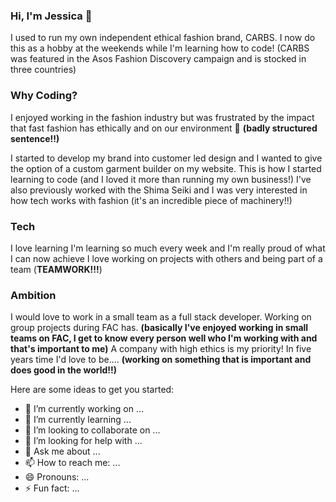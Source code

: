 
### Hi, I'm Jessica 👋
I used to run my own independent ethical fashion brand, CARBS. I now do this as a hobby at the weekends while I'm learning how to code!
(CARBS was featured in the Asos Fashion Discovery campaign and is stocked in three countries)

### Why Coding?
I enjoyed working in the fashion industry but was frustrated by the impact that fast fashion has ethically and on our environment 🌱  __(badly structured sentence!!)__

I started to develop my brand into customer led design and I wanted to give the option of a custom garment builder on my website. This is how I started learning to code (and I loved it more than running my own business!) 
I've also previously worked with the Shima Seiki and I was very interested in how tech works with fashion (it's an incredible piece of machinery!!)

### Tech
I love learning
I'm learning so much every week and I'm really proud of what I can now achieve
I love working on projects with others and being part of a team (**TEAMWORK!!!**)

### Ambition
I would love to work in a small team as a full stack developer. Working on group projects during FAC has. __(basically I've enjoyed working in small teams on FAC, I get to know every person well who I'm working with and that's important to me)__
A company with high ethics is my priority!
In five years time I'd love to be.... __(working on something that is important and does good in the world!!)__


Here are some ideas to get you started:

- 🔭 I’m currently working on ...
- 🌱 I’m currently learning ...
- 👯 I’m looking to collaborate on ...
- 🤔 I’m looking for help with ...
- 💬 Ask me about ...
- 📫 How to reach me: ...
- 😄 Pronouns: ...
- ⚡ Fun fact: ...

